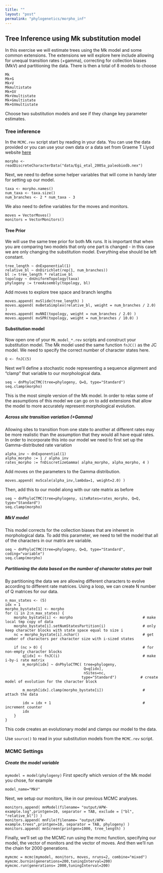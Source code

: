```yaml
---
title: ""
layout: "post" 
permalink: "phylogenetics/morpho_inf"
---
```


## Tree Inference using Mk substitution model

In this exercise we will  estimate trees using the Mk model and some common extensions. The extensions we will explore here include allowing for unequal transition rates (+gamma), correcting for collection biases (MkV) and partitioning the data.
There is then a total of 8 models to choose 

``` {r models, eval=TRUE}
Mk
Mk+G
Mk+V
Mkmultistate
Mk+GV
Mk+Vmultistate
Mk+Gmultistate
Mk+GVmultistate

```
Choose two substitution models and see if they change key parameter estimates. 
 
### Tree inference

In the `MCMC.rev` script start by reading in your data. You can use the data provided or you can use your own data or a data set from Graeme T Llyod website [here](http://www.graemetlloyd.com/matr.html)

``` {r data, eval=TRUE}
morpho <- readDiscreteCharacterData("data/Egi_etal_2005a_paleobiodb.nex")
```

Next, we need to define some helper variables that will come in handy later for setting up our model.

```{r helper, eval=TRUE}
taxa <- morpho.names()
num_taxa <- taxa.size()
num_branches <- 2 * num_taxa - 3
```

We also need to define variables for the moves and monitors.

``` {r moves, eval=TRUE}
moves = VectorMoves()
monitors = VectorMonitors()
```


#### Tree Prior
We will use the same tree prior for both Mk runs. It is important that when you are comparing two models that only one part is changed - in this case we are only changing the substitution model. Everything else should be left constant. 

``` {r Tree, eval=TRUE}
tree_length ~ dnExponential(1)
relative_bl ~ dnDirichlet(rep(1, num_branches))
bl := tree_length * relative_bl
topology ~ dnUniformTopology(taxa)
phylogeny := treeAssembly(topology, bl)

```

Add moves to explore tree space and branch lengths 

``` {r TreeMoves, eval=TRUE}
moves.append( mvSlide(tree_length) )
moves.append( mvBetaSimplex(relative_bl, weight = num_branches / 2.0) )
moves.append( mvNNI(topology, weight = num_branches / 2.0) )
moves.append( mvSPR(topology, weight = num_branches / 10.0) )

```

#### Substitution model

Now open one of your `Mk_model_*.rev` scripts and construct your substitution model.
The Mk model used the same function `fnJC()` as the JC model. We need to specify the correct number of character states here. 

```{r mk, eval=TRUE}
Q <- fnJC(5)
```

Next we’ll define a stochastic node representing a sequence alignment and “clamp” that variable to our morphological data.

``` {r CTMC, eval=TRUE}
seq ~ dnPhyloCTMC(tree=phylogeny, Q=Q, type="Standard")
seq.clamp(morpho)
```

This is the most simple version of the Mk model. In order to relax some of the assumptions of this model we can go on to add extensions that allow the model to more accurately represent morphological evolution.

##### Across site transition variation (+Gamma)
Allowing sites to transition from one state to another at different rates may be more realistic than the assumption that they would all have equal rates. In order to incorporate this into our model we need to first set up the Gamma-distributed rate variation

``` {r gamma, eval=TRUE}
alpha_inv ~ dnExponential(1)
alpha_morpho := 1 / alpha_inv
rates_morpho := fnDiscretizeGamma( alpha_morpho, alpha_morpho, 4 ) 
```
Add moves on the parameters to the Gamma distribution.

`moves.append( mvScale(alpha_inv,lambda=1, weight=2.0) )`

Then, add this to our model along with our rate matrix as before

``` {r PhyloCTMC, eval=TRUE}
seq ~ dnPhyloCTMC(tree=phylogeny, siteRates=rates_morpho, Q=Q, type="Standard")
seq.clamp(morpho)
```

##### MkV model 
This model corrects for the collection biases that are inherent in morphological data. To add this parameter, we need to tell the model that all of the characters in our matrix are variable. 

``` {r MkV, eval=TRUE}
seq ~ dnPhyloCTMC(tree=phylogeny, Q=Q, type="Standard", coding="variable")
seq.clamp(morpho)
```

##### Partitioning the data based on the number of character states per trait 
By partitioning the data we are allowing different characters to evolve according to different rate matrices. Using a loop, we can create N number of Q matrices for our data. 

``` {r partition, eval=TRUE}
n_max_states <- (5)
idx = 1
morpho_bystate[1] <- morpho
for (i in 2:n_max_states) {
    morpho_bystate[i] <- morpho                                # make local tmp copy of data
    morpho_bystate[i].setNumStatesPartition(i)                 # only keep character blocks with state space equal to size i
    nc = morpho_bystate[i].nchar()                             # get number of characters per character size with i-sized states

    if (nc > 0) {                                              # for non-empty character blocks
        q[idx] <- fnJC(i)                                      # make i-by-i rate matrix
        m_morph[idx] ~ dnPhyloCTMC( tree=phylogeny,
                                    Q=q[idx],
                                    nSites=nc,
                                   type="Standard")           # create model of evolution for the character block

        m_morph[idx].clamp(morpho_bystate[i])                  # attach the data

        idx = idx + 1                                          # increment counter
        idx
    }
}

```

This code creates an evolutionary model and clamps our model to the data. 


Use `source()` to read in your substitution models from the `MCMC.rev` script.
### MCMC Settings 

##### Create the model variable

`mymodel = model(phylogeny)`
First specify which version of the Mk model you chose, for example 

`model_name="MkV"`


Next, we setup our monitors, like in our previous MCMC analyses.

``` {r monitors, eval=TRUE}
monitors.append( mnModel(filename= "output/APW-example.log",printgen=10, separator = TAB, exclude = ["bl", "relative_bl"]) )
monitors.append( mnFile(filename= "output/APW-example.trees",printgen=10, separator = TAB, phylogeny) )
monitors.append( mnScreen(printgen=1000, tree_length) )
```


Finally, we’ll set up the MCMC run using the mcmc function, specifying our model, the vector of monitors and the vector of moves. And then we’ll run the chain for 2000 generations.

``` {r mcmcc, eval=TRUE}
mymcmc = mcmc(mymodel, monitors, moves, nruns=2, combine="mixed")
mymcmc.burnin(generations=200,tuningInterval=200)
mymcmc.run(generations= 2000,tuningInterval=200)

```

